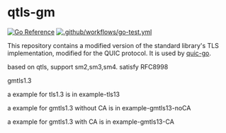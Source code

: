 # qtls-gm

[![Go Reference](https://pkg.go.dev/badge/github.com/quic-go/qtls-go1-19.svg)](https://pkg.go.dev/github.com/quic-go/qtls-go1-19)
[![.github/workflows/go-test.yml](https://github.com/quic-go/qtls-go1-19/actions/workflows/go-test.yml/badge.svg)](https://github.com/quic-go/qtls-go1-19/actions/workflows/go-test.yml)

This repository contains a modified version of the standard library's TLS implementation, modified for the QUIC protocol. It is used by [quic-go](https://github.com/lucas-clemente/quic-go).

based on qtls, support sm2,sm3,sm4.
satisfy RFC8998

gmtls1.3

a example for tls1.3 is in example-tls13

a example for gmtls1.3 without CA is in example-gmtls13-noCA

a example for gmtls1.3 with CA is in example-gmtls13-CA

